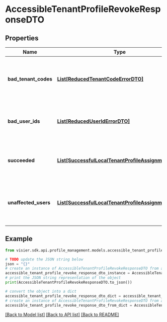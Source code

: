 # AccessibleTenantProfileRevokeResponseDTO


## Properties

Name | Type | Description | Notes
------------ | ------------- | ------------- | -------------
**bad_tenant_codes** | [**List[ReducedTenantCodeErrorDTO]**](ReducedTenantCodeErrorDTO.md) | A list of objects representing any tenants that returned errors. | [optional] 
**bad_user_ids** | [**List[ReducedUserIdErrorDTO]**](ReducedUserIdErrorDTO.md) | A list of objects representing the user IDs that may not be valid. | [optional] 
**succeeded** | [**List[SuccessfulLocalTenantProfileAssignmentDTO]**](SuccessfulLocalTenantProfileAssignmentDTO.md) | A list of objects representing the valid user IDs that succeeded. | [optional] 
**unaffected_users** | [**List[SuccessfulLocalTenantProfileAssignmentDTO]**](SuccessfulLocalTenantProfileAssignmentDTO.md) | A list of objects representing the valid user IDs that were not affected. | [optional] 

## Example

```python
from visier.sdk.api.profile_management.models.accessible_tenant_profile_revoke_response_dto import AccessibleTenantProfileRevokeResponseDTO

# TODO update the JSON string below
json = "{}"
# create an instance of AccessibleTenantProfileRevokeResponseDTO from a JSON string
accessible_tenant_profile_revoke_response_dto_instance = AccessibleTenantProfileRevokeResponseDTO.from_json(json)
# print the JSON string representation of the object
print(AccessibleTenantProfileRevokeResponseDTO.to_json())

# convert the object into a dict
accessible_tenant_profile_revoke_response_dto_dict = accessible_tenant_profile_revoke_response_dto_instance.to_dict()
# create an instance of AccessibleTenantProfileRevokeResponseDTO from a dict
accessible_tenant_profile_revoke_response_dto_from_dict = AccessibleTenantProfileRevokeResponseDTO.from_dict(accessible_tenant_profile_revoke_response_dto_dict)
```
[[Back to Model list]](../README.md#documentation-for-models) [[Back to API list]](../README.md#documentation-for-api-endpoints) [[Back to README]](../README.md)


